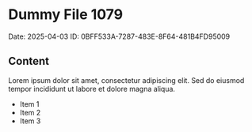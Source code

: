 # Dummy File 1079

Date: 2025-04-03
ID: 0BFF533A-7287-483E-8F64-481B4FD95009

## Content

Lorem ipsum dolor sit amet, consectetur adipiscing elit.
Sed do eiusmod tempor incididunt ut labore et dolore magna aliqua.

* Item 1
* Item 2
* Item 3
